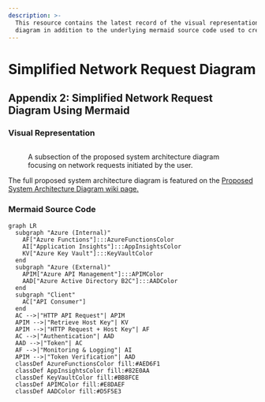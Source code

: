 ```yaml
---
description: >-
  This resource contains the latest record of the visual representation of the
  diagram in addition to the underlying mermaid source code used to create it.
---
```


# Simplified Network Request Diagram

## Appendix 2: Simplified Network Request Diagram Using Mermaid

### Visual Representation

<figure><img src="https://mermaid.ink/img/pako:eNp9k1Fv2yAQx78KYtK0aa20deoU-aESMbZqpZGqLMrLvAdmnx00DB6GaVnb717AxIvTak_mjt_9-fs4HnClasAJbjXr9-huU0qEBvtjDEtM_loN6F0hDWjJxPsSewAhkn87buZWVoYrOZT4e5IkITnlUiWUjiWFL-l7wSvm91AhB97uzbGu74-Jk6LVbjpnBQe0Y1aYkXdhiCYYZP26-ezPufn7Yj3JugCtmWQtdCCjtgdOnRP6D3f_9RsQ5Roqo_QBLa_SWETof7ykggf5qJh6QXdy6npkO9BO4qSOpOjy8uaxxLfb7X1wuIFfFgZX_xjcB8h9I7YBozk4W7dqML5RnlvtzqggFoXQhxlL8tmxxJq9cxsvKgCEBoLQiGzVTxh30rCRx_xaSe76wmWL3qI71bZuFbDizE0QQDvQvHl5TiXYMFBo0CvThBouRPKGZPRL_mkOn41QJBdX2UdCZuRseCK2XC7yNJsLHucgItmCkiyfI_HWI0Gv8-vsM77A7k47xmv3sh48X2LX0Q5KnLhlDc04x6V8ciizRn09yAonRlu4wLavmQHKmZudDicNE8OUzWrf3SkJIVyPTzi85KdnQ68_Ug?type=png" alt=""><figcaption><p>A subsection of the proposed system architecture diagram focusing on network requests initiated by the user.</p></figcaption></figure>

The full proposed system architecture diagram is featured on the [Proposed System Architecture Diagram wiki page](../solution-design/system-architecture.md)[.](proposed-system-architecture-diagram.md)

### Mermaid Source Code

```mermaid
graph LR
  subgraph "Azure (Internal)"
    AF["Azure Functions"]:::AzureFunctionsColor
    AI["Application Insights"]:::AppInsightsColor
    KV["Azure Key Vault"]:::KeyVaultColor
  end
  subgraph "Azure (External)"
    APIM["Azure API Management"]:::APIMColor
    AAD["Azure Active Directory B2C"]:::AADColor
  end
  subgraph "Client"
    AC["API Consumer"]
  end
  AC -->|"HTTP API Request"| APIM
  APIM -->|"Retrieve Host Key"| KV
  APIM -->|"HTTP Request + Host Key"| AF
  AC -->|"Authentication"| AAD
  AAD -->|"Token"| AC
  AF -->|"Monitoring & Logging"| AI
  APIM -->|"Token Verification"| AAD
  classDef AzureFunctionsColor fill:#AED6F1
  classDef AppInsightsColor fill:#82E0AA
  classDef KeyVaultColor fill:#BB8FCE
  classDef APIMColor fill:#E8DAEF
  classDef AADColor fill:#D5F5E3
```
